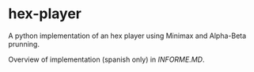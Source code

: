 # hex-player

A python implementation of an hex player using Minimax and Alpha-Beta prunning.

Overview of implementation (spanish only) in _INFORME.MD_.
